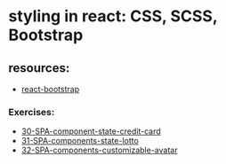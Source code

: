 # styling in react: CSS, SCSS, Bootstrap

## resources:

- [react-bootstrap](https://react-bootstrap.github.io/)

### Exercises:

- [30-SPA-component-state-credit-card](https://classroom.github.com/a/Oy8gKl6b)
- [31-SPA-components-state-lotto](https://classroom.github.com/a/ID1ziyAj)
- [32-SPA-components-customizable-avatar](https://classroom.github.com/a/DPDsXJzK)